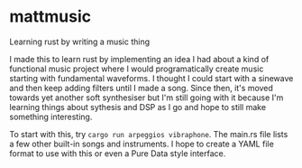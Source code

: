 # mattmusic
Learning rust by writing a music thing

I made this to learn rust by implementing an idea I had about a kind of functional
music project where I would programatically create music starting with fundamental
waveforms. I thought I could start with a sinewave and then keep adding filters until
I made a song. Since then, it's moved towards yet another soft synthesiser but I'm
still going with it because I'm learning things about sythesis and DSP as I go and
hope to still make something interesting.

To start with this, try `cargo run arpeggios vibraphone`. The main.rs file lists a
few other built-in songs and instruments. I hope to create a YAML file format to
use with this or even a Pure Data style interface.
